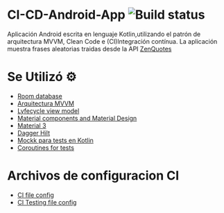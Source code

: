 # CI-CD-Android-App ![Build status](https://github.com/wallabag/android-app/workflows/CI/badge.svg?branch=master)
Aplicación Android escrita en lenguaje Kotlin,utilizando el patrón de arquitectura MVVM, Clean Code e  (CI)Integración contínua.
La aplicación muestra frases aleatorias traidas desde la API [ZenQuotes](https://docs.zenquotes.io/zenquotes-documentation/)

# Se Utilizó :gear:


* [Room database](https://developer.android.com/jetpack/androidx/releases/room?gclid=EAIaIQobChMIh-Hoi7C_-gIVRxXUAR2kZAAsEAAYASAAEgJnivD_BwE&gclsrc=aw.ds)
* [Arquitectura MVVM](https://developer.android.com/jetpack/guide)
* [Lyfecycle view model](https://developer.android.com/jetpack/androidx/releases/lifecycle)
* [Material components and Material Design](https://material.io/components)
* [Material 3](https://m3.material.io/)
* [Dagger Hilt](https://developer.android.com/training/dependency-injection/hilt-android)
* [Mockk para tests en Kotlin](https://mockk.io/)
* [Coroutines for tests](https://developer.android.com/kotlin/coroutines/test?hl=es-419)

# Archivos de configuracion CI

* [CI file config](https://github.com/hall9zeha/CI-CD-Android-App/blob/main/.github/workflows/ci.yml)
* [CI Testing file config](https://github.com/hall9zeha/CI-CD-Android-App/blob/main/.github/workflows/androidTesting.yml)


